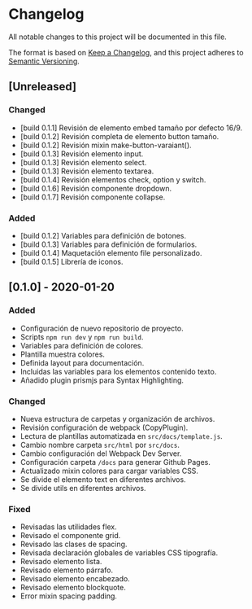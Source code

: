# Changelog
All notable changes to this project will be documented in this file.

The format is based on [Keep a Changelog](https://keepachangelog.com/en/1.0.0/),
and this project adheres to [Semantic Versioning](https://semver.org/spec/v2.0.0.html).

## [Unreleased]

### Changed
- [build 0.1.1] Revisión de elemento embed tamaño por defecto 16/9.
- [build 0.1.2] Revisión completa de elemento button tamaño.
- [build 0.1.2] Revisión mixin make-button-varaiant().
- [build 0.1.3] Revisión elemento input.
- [build 0.1.3] Revisión elemento select.
- [build 0.1.3] Revisión elemento textarea.
- [build 0.1.4] Revisión elementos check, option y switch.
- [build 0.1.6] Revisión componente dropdown.
- [build 0.1.7] Revisión componente collapse.

### Added
- [build 0.1.2] Variables para definición de botones.
- [build 0.1.3] Variables para definición de formularios.
- [build 0.1.4] Maquetación elemento file personalizado.
- [build 0.1.5] Librería de iconos.


## [0.1.0] - 2020-01-20

### Added
- Configuración de nuevo repositorio de proyecto.
- Scripts `npm run dev` y `npm run build`.
- Variables para definición de colores.
- Plantilla muestra colores.
- Definida layout para documentación.
- Incluidas las variables para los elementos contenido texto.
- Añadido plugin prismjs para Syntax Highlighting.


### Changed
- Nueva estructura de carpetas y organización de archivos.
- Revisión configuración de webpack (CopyPlugin).
- Lectura de plantillas automatizada en `src/docs/template.js`.
- Cambio nombre carpeta `src/html` por `src/docs`.
- Cambio configuración del Webpack Dev Server.
- Configuración carpeta `/docs` para generar Github Pages.
- Actualizado mixin colores para cargar variables CSS.
- Se divide el elemento text en diferentes archivos.
- Se divide utils en diferentes archivos.

### Fixed
- Revisadas las utilidades flex.
- Revisado el componente grid.
- Revisado las clases de spacing.
- Revisada declaración globales de variables CSS tipografía.
- Revisado elemento lista.
- Revisado elemento párrafo.
- Revisado elemento encabezado.
- Revisado elemento blockquote.
- Error mixin spacing padding.
